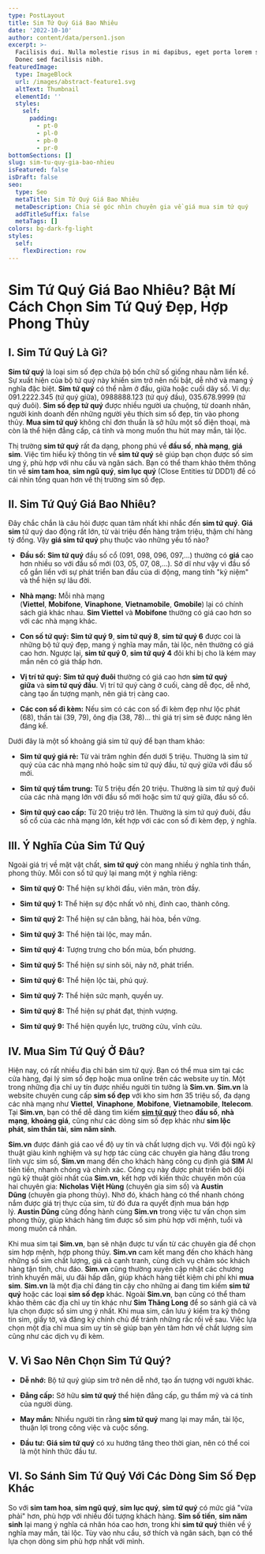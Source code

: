 ```yaml
---
type: PostLayout
title: Sim Tứ Quý Giá Bao Nhiêu
date: '2022-10-10'
author: content/data/person1.json
excerpt: >-
  Facilisis dui. Nulla molestie risus in mi dapibus, eget porta lorem semper.
  Donec sed facilisis nibh.
featuredImage:
  type: ImageBlock
  url: /images/abstract-feature1.svg
  altText: Thumbnail
  elementId: ''
  styles:
    self:
      padding:
        - pt-0
        - pl-0
        - pb-0
        - pr-0
bottomSections: []
slug: sim-tu-quy-gia-bao-nhieu
isFeatured: false
isDraft: false
seo:
  type: Seo
  metaTitle: Sim Tứ Quý Giá Bao Nhiêu
  metaDescription: Chia sẻ góc nhìn chuyên gia về giá mua sim tứ quý
  addTitleSuffix: false
  metaTags: []
colors: bg-dark-fg-light
styles:
  self:
    flexDirection: row
---
```

# Sim Tứ Quý Giá Bao Nhiêu? Bật Mí Cách Chọn Sim Tứ Quý Đẹp, Hợp Phong Thủy

## **I. Sim Tứ Quý Là Gì?**

**Sim tứ quý** là loại sim số đẹp chứa bộ bốn chữ số giống nhau nằm liền kề. Sự xuất hiện của bộ tứ quý này khiến sim trở nên nổi bật, dễ nhớ và mang ý nghĩa đặc biệt. **Sim tứ quý** có thể nằm ở đầu, giữa hoặc cuối dãy số. Ví dụ: 091.2222.345 (tứ quý giữa), 0988888.123 (tứ quý đầu), 035.678.9999 (tứ quý đuôi). **Sim số đẹp tứ quý** được nhiều người ưa chuộng, từ doanh nhân, người kinh doanh đến những người yêu thích sim số đẹp, tin vào phong thủy. **Mua sim tứ quý** không chỉ đơn thuần là sở hữu một số điện thoại, mà còn là thể hiện đẳng cấp, cá tính và mong muốn thu hút may mắn, tài lộc.

Thị trường **sim tứ quý** rất đa dạng, phong phú về **đầu số**, **nhà mạng**, **giá sim**. Việc tìm hiểu kỹ thông tin về **sim tứ quý** sẽ giúp bạn chọn được số sim ưng ý, phù hợp với nhu cầu và ngân sách. Bạn có thể tham khảo thêm thông tin về **sim tam hoa**, **sim ngũ quý**, **sim lục quý** (Close Entities từ DDD1) để có cái nhìn tổng quan hơn về thị trường sim số đẹp.

## **II. Sim Tứ Quý Giá Bao Nhiêu?**

Đây chắc chắn là câu hỏi được quan tâm nhất khi nhắc đến **sim tứ quý**. **Giá sim** tứ quý dao động rất lớn, từ vài triệu đến hàng trăm triệu, thậm chí hàng tỷ đồng. Vậy **giá sim tứ quý** phụ thuộc vào những yếu tố nào?

*   **Đầu số:** **Sim tứ quý** đầu số cổ (091, 098, 096, 097,...) thường có **giá** cao hơn nhiều so với đầu số mới (03, 05, 07, 08,...). Sở dĩ như vậy vì đầu số cổ gắn liền với sự phát triển ban đầu của di động, mang tính "kỷ niệm" và thể hiện sự lâu đời.

*   **Nhà mạng:** Mỗi nhà mạng (**Viettel**, **Mobifone**, **Vinaphone**, **Vietnamobile**, **Gmobile**) lại có chính sách giá khác nhau. **Sim Viettel** và **Mobifone** thường có giá cao hơn so với các nhà mạng khác.

*   **Con số tứ quý:** **Sim tứ quý 9**, **sim tứ quý 8**, **sim tứ quý 6** được coi là những bộ tứ quý đẹp, mang ý nghĩa may mắn, tài lộc, nên thường có giá cao hơn. Ngược lại, **sim tứ quý 0**, **sim tứ quý 4** đôi khi bị cho là kém may mắn nên có giá thấp hơn.

*   **Vị trí tứ quý:** **Sim tứ quý đuôi** thường có giá cao hơn **sim tứ quý giữa** và **sim tứ quý đầu**. Vị trí tứ quý càng ở cuối, càng dễ đọc, dễ nhớ, càng tạo ấn tượng mạnh, nên giá trị càng cao.

*   **Các con số đi kèm:** Nếu sim có các con số đi kèm đẹp như lộc phát (68), thần tài (39, 79), ông địa (38, 78)... thì giá trị sim sẽ được nâng lên đáng kể.

Dưới đây là một số khoảng giá sim tứ quý để bạn tham khảo:

*   **Sim tứ quý giá rẻ:** Từ vài trăm nghìn đến dưới 5 triệu. Thường là sim tứ quý của các nhà mạng nhỏ hoặc sim tứ quý đầu, tứ quý giữa với đầu số mới.

*   **Sim tứ quý tầm trung:** Từ 5 triệu đến 20 triệu. Thường là sim tứ quý đuôi của các nhà mạng lớn với đầu số mới hoặc sim tứ quý giữa, đầu số cổ.

*   **Sim tứ quý cao cấp:** Từ 20 triệu trở lên. Thường là sim tứ quý đuôi, đầu số cổ của các nhà mạng lớn, kết hợp với các con số đi kèm đẹp, ý nghĩa.

## **III. Ý Nghĩa Của Sim Tứ Quý**

Ngoài giá trị về mặt vật chất, **sim tứ quý** còn mang nhiều ý nghĩa tinh thần, phong thủy. Mỗi con số tứ quý lại mang một ý nghĩa riêng:

*   **Sim tứ quý 0:** Thể hiện sự khởi đầu, viên mãn, tròn đầy.

*   **Sim tứ quý 1:** Thể hiện sự độc nhất vô nhị, đỉnh cao, thành công.

*   **Sim tứ quý 2:** Thể hiện sự cân bằng, hài hòa, bền vững.

*   **Sim tứ quý 3:** Thể hiện tài lộc, may mắn.

*   **Sim tứ quý 4:** Tượng trưng cho bốn mùa, bốn phương.

*   **Sim tứ quý 5:** Thể hiện sự sinh sôi, nảy nở, phát triển.

*   **Sim tứ quý 6:** Thể hiện lộc tài, phú quý.

*   **Sim tứ quý 7:** Thể hiện sức mạnh, quyền uy.

*   **Sim tứ quý 8:** Thể hiện sự phát đạt, thịnh vượng.

*   **Sim tứ quý 9:** Thể hiện quyền lực, trường cửu, vĩnh cửu.

## **IV. Mua Sim Tứ Quý Ở Đâu?**

Hiện nay, có rất nhiều địa chỉ bán sim tứ quý. Bạn có thể mua sim tại các cửa hàng, đại lý sim số đẹp hoặc mua online trên các website uy tín. Một trong những địa chỉ uy tín được nhiều người tin tưởng là **Sim.vn**. **Sim.vn** là website chuyên cung cấp **sim số đẹp** với kho sim hơn 35 triệu số, đa dạng các nhà mạng như **Viettel**, **Vinaphone**, **Mobifone**, **Vietnamobile**, **Itelecom**. Tại **Sim.vn**, bạn có thể dễ dàng tìm kiếm [**sim tứ quý**](https://sim.vn/sim-tu-quy) theo **đầu số**, **nhà mạng**, **khoảng giá**, cũng như các dòng sim số đẹp khác như **sim lộc phát**, **sim thần tài**, **sim năm sinh**.

**Sim.vn** được đánh giá cao về độ uy tín và chất lượng dịch vụ. Với đội ngũ kỹ thuật giàu kinh nghiệm và sự hợp tác cùng các chuyên gia hàng đầu trong lĩnh vực sim số, **Sim.vn** mang đến cho khách hàng công cụ định giá **SIM** AI tiên tiến, nhanh chóng và chính xác. Công cụ này được phát triển bởi đội ngũ kỹ thuật giỏi nhất của **Sim.vn**, kết hợp với kiến thức chuyên môn của hai chuyên gia: **Nicholas Việt Hùng** (chuyên gia sim số) và **Austin Dũng** (chuyên gia phong thủy). Nhờ đó, khách hàng có thể nhanh chóng nắm được giá trị thực của sim, từ đó đưa ra quyết định mua bán hợp lý. **Austin Dũng** cũng đồng hành cùng **Sim.vn** trong việc tư vấn chọn sim phong thủy, giúp khách hàng tìm được số sim phù hợp với mệnh, tuổi và mong muốn cá nhân.

Khi mua sim tại **Sim.vn**, bạn sẽ nhận được tư vấn từ các chuyên gia để chọn sim hợp mệnh, hợp phong thủy. **Sim.vn** cam kết mang đến cho khách hàng những số sim chất lượng, giá cả cạnh tranh, cùng dịch vụ chăm sóc khách hàng tận tình, chu đáo. **Sim.vn** cũng thường xuyên cập nhật các chương trình khuyến mãi, ưu đãi hấp dẫn, giúp khách hàng tiết kiệm chi phí khi **mua sim**. **Sim.vn** là một địa chỉ đáng tin cậy cho những ai đang tìm kiếm **sim tứ quý** hoặc các loại **sim số đẹp** khác. Ngoài **Sim.vn**, bạn cũng có thể tham khảo thêm các địa chỉ uy tín khác như **Sim Thăng Long** để so sánh giá cả và lựa chọn được số sim ưng ý nhất. Khi mua sim, cần lưu ý kiểm tra kỹ thông tin sim, giấy tờ, và đăng ký chính chủ để tránh những rắc rối về sau. Việc lựa chọn một địa chỉ mua sim uy tín sẽ giúp bạn yên tâm hơn về chất lượng sim cũng như các dịch vụ đi kèm.

## **V. Vì Sao Nên Chọn Sim Tứ Quý?**

*   **Dễ nhớ:** Bộ tứ quý giúp sim trở nên dễ nhớ, tạo ấn tượng với người khác.

*   **Đẳng cấp:** Sở hữu **sim tứ quý** thể hiện đẳng cấp, gu thẩm mỹ và cá tính của người dùng.

*   **May mắn:** Nhiều người tin rằng **sim tứ quý** mang lại may mắn, tài lộc, thuận lợi trong công việc và cuộc sống.

*   **Đầu tư:** **Giá sim tứ quý** có xu hướng tăng theo thời gian, nên có thể coi là một hình thức đầu tư.

## **VI. So Sánh Sim Tứ Quý Với Các Dòng Sim Số Đẹp Khác**

So với **sim tam hoa**, **sim ngũ quý**, **sim lục quý**, **sim tứ quý** có mức giá "vừa phải" hơn, phù hợp với nhiều đối tượng khách hàng. **Sim số tiến**, **sim năm sinh** lại mang ý nghĩa cá nhân hóa cao hơn, trong khi **sim tứ quý** thiên về ý nghĩa may mắn, tài lộc. Tùy vào nhu cầu, sở thích và ngân sách, bạn có thể lựa chọn dòng sim phù hợp nhất với mình.
